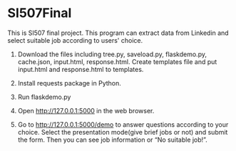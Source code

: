 # SI507Final
This is SI507 final project. This program can extract data from Linkedin and select suitable job according to users' choice.

1. Download the files including tree.py, saveload.py, flaskdemo.py, cache.json, input.html, response.html. Create templates file and put input.html and response.html to templates.

2. Install requests package in Python.

3. Run flaskdemo.py

4. Open http://127.0.0.1:5000 in the web browser.

5. Go to http://127.0.0.1:5000/demo to answer questions according to your choice. Select the presentation mode(give brief jobs or not) and submit the form. Then you can see job information or “No suitable job!”.
